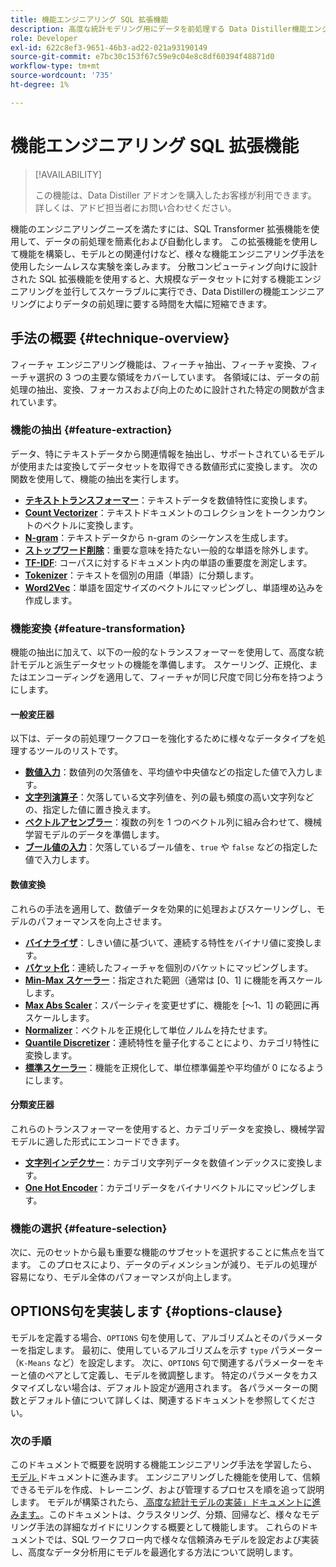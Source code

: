 ```yaml
---
title: 機能エンジニアリング SQL 拡張機能
description: 高度な統計モデリング用にデータを前処理する Data Distiller機能エンジニアリング SQL 拡張機能について説明します。 使用可能な機能の抽出、変換、選択の手法について説明します。
role: Developer
exl-id: 622c8ef3-9651-46b3-ad22-021a93190149
source-git-commit: e7bc30c153f67c59e9c04e8c8df60394f48871d0
workflow-type: tm+mt
source-wordcount: '735'
ht-degree: 1%

---
```


# 機能エンジニアリング SQL 拡張機能

>[!AVAILABILITY]
>
>この機能は、Data Distiller アドオンを購入したお客様が利用できます。 詳しくは、アドビ担当者にお問い合わせください。

機能のエンジニアリングニーズを満たすには、SQL Transformer 拡張機能を使用して、データの前処理を簡素化および自動化します。 この拡張機能を使用して機能を構築し、モデルとの関連付けなど、様々な機能エンジニアリング手法を使用したシームレスな実験を楽しみます。 分散コンピューティング向けに設計された SQL 拡張機能を使用すると、大規模なデータセットに対する機能エンジニアリングを並行してスケーラブルに実行でき、Data Distillerの機能エンジニアリングによりデータの前処理に要する時間を大幅に短縮できます。

## 手法の概要 {#technique-overview}

フィーチャ エンジニアリング機能は、フィーチャ抽出、フィーチャ変換、フィーチャ選択の 3 つの主要な領域をカバーしています。 各領域には、データの前処理の抽出、変換、フォーカスおよび向上のために設計された特定の関数が含まれています。

### 機能の抽出 {#feature-extraction}

データ、特にテキストデータから関連情報を抽出し、サポートされているモデルが使用または変換してデータセットを取得できる数値形式に変換します。 次の関数を使用して、機能の抽出を実行します。

- **[テキストトランスフォーマー](./feature-transformation.md#textual-transformations)**：テキストデータを数値特性に変換します。
- **[Count Vectorizer](./feature-transformation.md#countvectorizer)**：テキストドキュメントのコレクションをトークンカウントのベクトルに変換します。
- **[N-gram](./feature-transformation.md#ngram)**：テキストデータから n-gram のシーケンスを生成します。
- **[ストップワード削除](./feature-transformation.md#stopwordsremover)**：重要な意味を持たない一般的な単語を除外します。
- **[TF-IDF](./feature-transformation.md#tf-idf)**: コーパスに対するドキュメント内の単語の重要度を測定します。
- **[Tokenizer](./feature-transformation.md#tokenizer)**：テキストを個別の用語（単語）に分類します。
- **[Word2Vec](./feature-transformation.md#word2vec)**：単語を固定サイズのベクトルにマッピングし、単語埋め込みを作成します。

### 機能変換 {#feature-transformation}

機能の抽出に加えて、以下の一般的なトランスフォーマーを使用して、高度な統計モデルと派生データセットの機能を準備します。 スケーリング、正規化、またはエンコーディングを適用して、フィーチャが同じ尺度で同じ分布を持つようにします。

#### 一般変圧器

以下は、データの前処理ワークフローを強化するために様々なデータタイプを処理するツールのリストです。

- **[数値入力](./feature-transformation.md#numeric-imputer)**：数値列の欠落値を、平均値や中央値などの指定した値で入力します。
- **[文字列演算子](./feature-transformation.md#string-imputer)**：欠落している文字列値を、列の最も頻度の高い文字列などの、指定した値に置き換えます。
- **[ベクトルアセンブラー](./feature-transformation.md#vector-assembler)**：複数の列を 1 つのベクトル列に組み合わせて、機械学習モデルのデータを準備します。
- **[ブール値の入力](./feature-transformation.md#boolean-imputer)**：欠落しているブール値を、`true` や `false` などの指定した値で入力します。

#### 数値変換

これらの手法を適用して、数値データを効果的に処理およびスケーリングし、モデルのパフォーマンスを向上させます。

- **[バイナライザ](./feature-transformation.md#binarizer)**：しきい値に基づいて、連続する特性をバイナリ値に変換します。
- **[バケット化](./feature-transformation.md#bucketizer)**：連続したフィーチャを個別のバケットにマッピングします。
- **[Min-Max スケーラー](./feature-transformation.md#minmaxscaler)**：指定された範囲（通常は [0、1] に機能を再スケールします。
- **[Max Abs Scaler](./feature-transformation.md#maxabsscaler)**：スパーシティを変更せずに、機能を [～1、1] の範囲に再スケールします。
- **[Normalizer](./feature-transformation.md#normalizer)**：ベクトルを正規化して単位ノルムを持たせます。
- **[Quantile Discretizer](./feature-transformation.md#quantilediscretizer)**：連続特性を量子化することにより、カテゴリ特性に変換します。
- **[標準スケーラー](./feature-transformation.md#standardscaler)**：機能を正規化して、単位標準偏差や平均値が 0 になるようにします。

#### 分類変圧器

これらのトランスフォーマーを使用すると、カテゴリデータを変換し、機械学習モデルに適した形式にエンコードできます。

- **[文字列インデクサー](./feature-transformation.md#stringindexer)**：カテゴリ文字列データを数値インデックスに変換します。
- **[One Hot Encoder](./feature-transformation.md#onehotencoder)**：カテゴリデータをバイナリベクトルにマッピングします。

### 機能の選択 {#feature-selection}

次に、元のセットから最も重要な機能のサブセットを選択することに焦点を当てます。 このプロセスにより、データのディメンションが減り、モデルの処理が容易になり、モデル全体のパフォーマンスが向上します。

<!-- Commented out as it 
## Supported machine learning algorithms {#supported-ml-algorithms}

Once you have preprocessed your data, use the feature engineering SQL extension to prepare your data for the following machine learning algorithms:

### Classification and regression {#classification-regression}

Use logical regression to predict categorical outcomes and linear regression to predict continuous values.

- **Logical Regression**: Use this for binary classification tasks.
- **Linear Regression**: Apply this algorithm for predicting continuous values.

### Clustering {#clustering}

Use a clustering algorithm to group data points into distinct clusters based on their similarities.

- **[`K-Means`](./feature-transformation.md#kmeans)**: Use `K-Means` for unsupervised learning tasks to partition data into a specified number of clusters, with each data point assigned to the cluster with the nearest mean. -->

## OPTIONS句を実装します {#options-clause}

モデルを定義する場合、`OPTIONS` 句を使用して、アルゴリズムとそのパラメーターを指定します。 最初に、使用しているアルゴリズムを示す `type` パラメーター（`K-Means` など）を設定します。 次に、`OPTIONS` 句で関連するパラメーターをキーと値のペアとして定義し、モデルを微調整します。 特定のパラメータをカスタマイズしない場合は、デフォルト設定が適用されます。 各パラメーターの関数とデフォルト値について詳しくは、関連するドキュメントを参照してください。

### 次の手順

このドキュメントで概要を説明する機能エンジニアリング手法を学習したら、[ モデル ](./models.md) ドキュメントに進みます。 エンジニアリングした機能を使用して、信頼できるモデルを作成、トレーニング、および管理するプロセスを順を追って説明します。 モデルが構築されたら、[ 高度な統計モデルの実装」ドキュメントに進みます。](./implement-models/implement-models.md)。このドキュメントは、クラスタリング、分類、回帰など、様々なモデリング手法の詳細なガイドにリンクする概要として機能します。 これらのドキュメントでは、SQL ワークフロー内で様々な信頼済みモデルを設定および実装し、高度なデータ分析用にモデルを最適化する方法について説明します。
